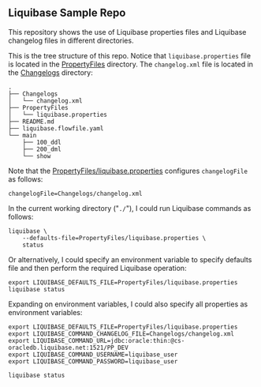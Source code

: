 ## Liquibase Sample Repo ##

This repository shows the use of Liquibase properties files and Liquibase changelog files in different directories.

This is the tree structure of this repo. Notice that `liquibase.properties` file is located in the [PropertyFiles](PropertyFiles) directory. The `changelog.xml` file is located in the [Changelogs](Changelogs) directory:

```
.
├── Changelogs
│   └── changelog.xml
├── PropertyFiles
│   └── liquibase.properties
├── README.md
├── liquibase.flowfile.yaml
└── main
    ├── 100_ddl
    ├── 200_dml
    └── show
```

Note that the [PropertyFiles/liquibase.properties](PropertyFiles/liquibase.properties) configures `changelogFile` as follows:
```
changelogFile=Changelogs/changelog.xml
```

In the current working directory ("`./`"), I could run Liquibase commands as follows:
```
liquibase \
    --defaults-file=PropertyFiles/liquibase.properties \
    status
```

Or alternatively, I could specify an environment variable to specify defaults file and then perform the required Liquibase operation:
```
export LIQUIBASE_DEFAULTS_FILE=PropertyFiles/liquibase.properties
liquibase status
```

Expanding on environment variables, I could also specify all properties as environment variables:
```
export LIQUIBASE_DEFAULTS_FILE=PropertyFiles/liquibase.properties
export LIQUIBASE_COMMAND_CHANGELOG_FILE=Changelogs/changelog.xml
export LIQUIBASE_COMMAND_URL=jdbc:oracle:thin:@cs-oracledb.liquibase.net:1521/PP_DEV
export LIQUIBASE_COMMAND_USERNAME=liquibase_user
export LIQUIBASE_COMMAND_PASSWORD=liquibase_user

liquibase status
```